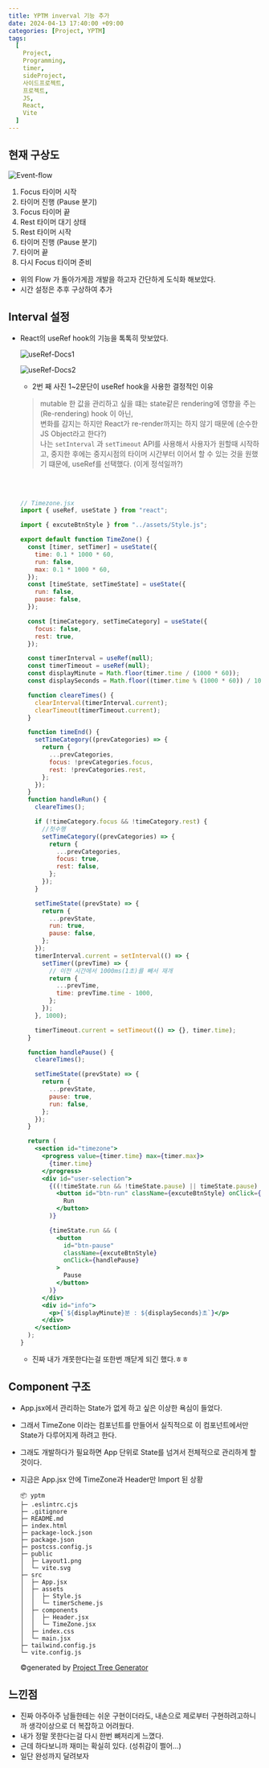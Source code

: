 ```yaml
---
title: YPTM inverval 기능 추가
date: 2024-04-13 17:40:00 +09:00
categories: [Project, YPTM]
tags:
  [
    Project,
    Programming,    
    timer,
    sideProject,
    사이드프로젝트,
    프로젝트,
    JS,
    React,
    Vite
  ]
---
```


## 현재 구상도
![Event-flow](../assets/img/post/2024-04-13/eventFlow.png)

1. Focus 타이머 시작
2. 타이머 진행 (Pause 분기)
3. Focus 타이머 끝
4. Rest 타이머 대기 상태
5. Rest 타이머 시작
6. 타이머 진행 (Pause 분기)
7. 타이머 끝
8. 다시 Focus 타이머 준비

- 위의 Flow 가 돌아가게끔 개발을 하고자 간단하게 도식화 해보았다.
- 시간 설정은 추후 구상하여 추가

## Interval 설정

- React의 useRef hook의 기능을 톡톡히 맛보았다.

  ![useRef-Docs1](../assets/img/post/2024-04-13/useRef-Docs1.png)  

  ![useRef-Docs2](../assets/img/post/2024-04-13/useRef-Docs2.png)  
  - 2번 째 사진 1~2문단이 useRef hook을 사용한 결정적인 이유  
  > mutable 한 값을 관리하고 싶을 떄는 state같은 rendering에 영향을 주는(Re-rendering) hook 이 아닌,  
  > 변화를 감지는 하지만 React가 re-render까지는 하지 않기 때문에 (순수한 JS Object라고 한다?)  
  > 나는 `setInterval` 과 `setTimeout` API를 사용해서 사용자가 원할때 시작하고, 
  > 중지한 후에는 중지시점의 타이머 시간부터 이어서 할 수 있는 것을 원했기 떄문에, useRef를 선택했다. (이게 정석일까?)  
  <br>
  <br>
    

  
  ```jsx
  // Timezone.jsx
  import { useRef, useState } from "react";

  import { excuteBtnStyle } from "../assets/Style.js";

  export default function TimeZone() {
    const [timer, setTimer] = useState({
      time: 0.1 * 1000 * 60,
      run: false,
      max: 0.1 * 1000 * 60,
    });
    const [timeState, setTimeState] = useState({
      run: false,
      pause: false,
    });

    const [timeCategory, setTimeCategory] = useState({
      focus: false,
      rest: true,
    });

    const timerInterval = useRef(null);
    const timerTimeout = useRef(null);
    const displayMinute = Math.floor(timer.time / (1000 * 60));
    const displaySeconds = Math.floor((timer.time % (1000 * 60)) / 1000);

    function cleareTimes() {
      clearInterval(timerInterval.current);
      clearTimeout(timerTimeout.current);
    }

    function timeEnd() {
      setTimeCategory((prevCategories) => {
        return {
          ...prevCategories,
          focus: !prevCategories.focus,
          rest: !prevCategories.rest,
        };
      });
    }
    function handleRun() {
      cleareTimes();

      if (!timeCategory.focus && !timeCategory.rest) {
        //첫수행
        setTimeCategory((prevCategories) => {
          return {
            ...prevCategories,
            focus: true,
            rest: false,
          };
        });
      }

      setTimeState((prevState) => {
        return {
          ...prevState,
          run: true,
          pause: false,
        };
      });
      timerInterval.current = setInterval(() => {
        setTimer((prevTime) => {
          // 이전 시간에서 1000ms(1초)를 빼서 재개
          return {
            ...prevTime,
            time: prevTime.time - 1000,
          };
        });
      }, 1000);

      timerTimeout.current = setTimeout(() => {}, timer.time);
    }

    function handlePause() {
      cleareTimes();

      setTimeState((prevState) => {
        return {
          ...prevState,
          pause: true,
          run: false,
        };
      });
    }

    return (
      <section id="timezone">
        <progress value={timer.time} max={timer.max}>
          {timer.time}
        </progress>
        <div id="user-selection">
          {((!timeState.run && !timeState.pause) || timeState.pause) && (
            <button id="btn-run" className={excuteBtnStyle} onClick={handleRun}>
              Run
            </button>
          )}

          {timeState.run && (
            <button
              id="btn-pause"
              className={excuteBtnStyle}
              onClick={handlePause}
            >
              Pause
            </button>
          )}
        </div>
        <div id="info">
          <p>{`${displayMinute}분 : ${displaySeconds}초`}</p>
        </div>
      </section>
    );
  }
  ```

  - 진짜 내가 개못한다는걸 또한번 깨닫게 되긴 했다.ㅎㅎ


## Component 구조

- App.jsx에서 관리하는 State가 없게 하고 싶은 이상한 욕심이 들었다.
- 그래서 TimeZone 이라는 컴포넌트를 만들어서 실직적으로 이 컴포넌트에서만 State가 다루어지게 하려고 한다.
- 그래도 개발하다가 필요하면 App 단위로 State를 넘겨서 전체적으로 관리하게 할것이다.

- 지금은 App.jsx 안에 TimeZone과 Header만 Import 된 상황  

  ```
  📦 yptm
  ├─ .eslintrc.cjs
  ├─ .gitignore
  ├─ README.md
  ├─ index.html
  ├─ package-lock.json
  ├─ package.json
  ├─ postcss.config.js
  ├─ public
  │  ├─ Layout1.png
  │  └─ vite.svg
  ├─ src
  │  ├─ App.jsx
  │  ├─ assets
  │  │  ├─ Style.js
  │  │  └─ timerScheme.js
  │  ├─ components
  │  │  ├─ Header.jsx
  │  │  └─ TimeZone.jsx
  │  ├─ index.css
  │  └─ main.jsx
  ├─ tailwind.config.js
  └─ vite.config.js
  ```
  ©generated by [Project Tree Generator](https://woochanleee.github.io/project-tree-generator)



## 느낀점

- 진짜 아주아주 남들한테는 쉬운 구현이더라도, 내손으로 제로부터 구현하려고하니까 생각이상으로 더 복잡하고 어려웠다.
- 내가 정말 못한다는걸 다시 한번 뼈저리게 느꼈다.
- 근데 하다보니까 재미는 확실히 있다. (성취감이 쩔어...)
- 일단 완성까지 달려보자